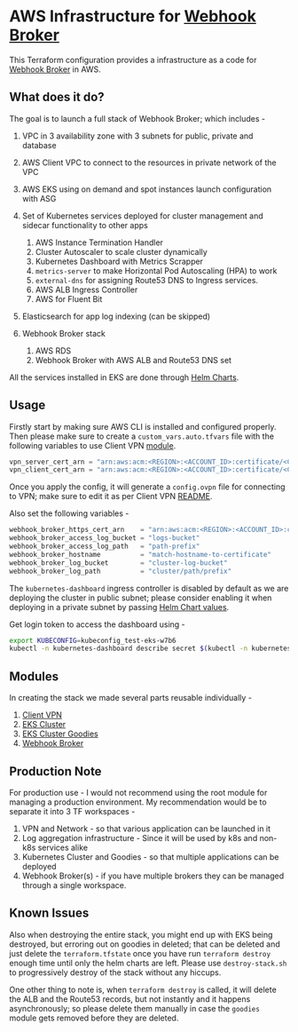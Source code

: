 # AWS Infrastructure for [Webhook Broker](https://github.com/imyousuf/webhook-broker)

This Terraform configuration provides a infrastructure as a code for [Webhook Broker](https://github.com/imyousuf/webhook-broker) in AWS.

## What does it do?

The goal is to launch a full stack of Webhook Broker; which includes -

1. VPC in 3 availability zone with 3 subnets for public, private and database
1. AWS Client VPC to connect to the resources in private network of the VPC
1. AWS EKS using on demand and spot instances launch configuration with ASG
1. Set of Kubernetes services deployed for cluster management and sidecar functionality to other apps

    1. AWS Instance Termination Handler
    1. Cluster Autoscaler to scale cluster dynamically
    1. Kubernetes Dashboard with Metrics Scrapper
    1. `metrics-server` to make Horizontal Pod Autoscaling (HPA) to work
    1. `external-dns` for assigning Route53 DNS to Ingress services.
    1. AWS ALB Ingress Controller
    1. AWS for Fluent Bit

1. Elasticsearch for app log indexing (can be skipped)
1. Webhook Broker stack

    1. AWS RDS
    1. Webhook Broker with AWS ALB and Route53 DNS set

All the services installed in EKS are done through [Helm Charts](https://helm.sh/).

## Usage

Firstly start by making sure AWS CLI is installed and configured properly. Then please make sure to create a `custom_vars.auto.tfvars` file with the following variables to use Client VPN [module](https://github.com/imyousuf/terraform-aws-webhook-broker/blob/main/modules/client-vpn/README.md).

```terraform
vpn_server_cert_arn = "arn:aws:acm:<REGION>:<ACCOUNT_ID>:certificate/<CERT_ARN_FOR_SERVER>"
vpn_client_cert_arn = "arn:aws:acm:<REGION>:<ACCOUNT_ID>:certificate/<CERT_ARN_FOR_CLIENT>"
```

Once you apply the config, it will generate a `config.ovpn` file for connecting to VPN; make sure to edit it as per Client VPN [README](https://github.com/imyousuf/terraform-aws-webhook-broker/blob/main/modules/client-vpn/README.md).

Also set the following variables -

```terraform
webhook_broker_https_cert_arn    = "arn:aws:acm:<REGION>:<ACCOUNT_ID>:certificate/<HTTPS_CERT_FOR_HOSTNAME>"
webhook_broker_access_log_bucket = "logs-bucket"
webhook_broker_access_log_path   = "path-prefix"
webhook_broker_hostname          = "match-hostname-to-certificate"
webhook_broker_log_bucket        = "cluster-log-bucket"
webhook_broker_log_path          = "cluster/path/prefix"
```

The `kubernetes-dashboard` ingress controller is disabled by default as we are deploying the cluster in public subnet; please consider enabling it when deploying in a private subnet by passing [Helm Chart values](https://artifacthub.io/packages/helm/k8s-dashboard/kubernetes-dashboard).

Get login token to access the dashboard using -

```bash
export KUBECONFIG=kubeconfig_test-eks-w7b6
kubectl -n kubernetes-dashboard describe secret $(kubectl -n kubernetes-dashboard get secret | grep k8s-dashboard-svc-controller-token | awk '{print $1}')
```

## Modules

In creating the stack we made several parts reusable individually -

1. [Client VPN](https://github.com/imyousuf/terraform-aws-webhook-broker/blob/main/modules/client-vpn/README.md)
1. [EKS Cluster](https://github.com/imyousuf/terraform-aws-webhook-broker/blob/main/modules/simple-kubernetes/README.md)
1. [EKS Cluster Goodies](https://github.com/imyousuf/terraform-aws-webhook-broker/blob/main/modules/kubernetes-goodies/README.md)
1. [Webhook Broker](https://github.com/imyousuf/terraform-aws-webhook-broker/blob/main/modules/w7b6/README.md)

## Production Note

For production use - I would not recommend using the root module for managing a production environment. My recommendation would be to separate it into 3 TF workspaces -

1. VPN and Network - so that various application can be launched in it
1. Log aggregation infrastructure - Since it will be used by k8s and non-k8s services alike
1. Kubernetes Cluster and Goodies - so that multiple applications can be deployed
1. Webhook Broker(s) - if you have multiple brokers they can be managed through a single workspace.

## Known Issues

Also when destroying the entire stack, you might end up with EKS being destroyed, but erroring out on goodies in deleted; that can be deleted and just delete the `terraform.tfstate` once you have run `terraform destroy` enough time until only the helm charts are left. Please use `destroy-stack.sh` to progressively destroy of the stack without any hiccups.

One other thing to note is, when `terraform destroy` is called, it will delete the ALB and the Route53 records, but not instantly and it happens asynchronously; so please delete them manually in case the `goodies` module gets removed before they are deleted.
